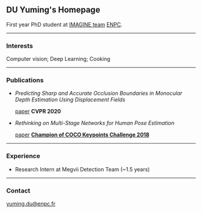 ## DU Yuming's Homepage

First year PhD student at [IMAGINE team](https://imagine-lab.enpc.fr/) [ENPC](https://www.ecoledesponts.fr/). 

------

### Interests
Computer vision; Deep Learning; Cooking

------

### Publications
- _Predicting Sharp and Accurate Occlusion Boundaries in Monocular Depth Estimation Using Displacement Fields_

   [paper](https://arxiv.org/abs/2002.12730)
   **CVPR 2020**

- _Rethinking on Multi-Stage Networks for Human Pose Estimation_

   [paper](https://arxiv.org/abs/1901.00148)
   **[Champion of COCO Keypoints Challenge 2018](http://cocodataset.org/#keypoints-leaderboard)** 

------

### Experience
- Research Intern at Megvii Detection Team (~1.5 years)

------

### Contact
yuming.du@enpc.fr
